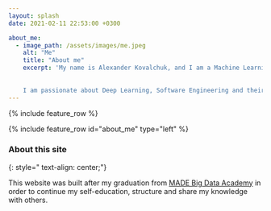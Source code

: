 ```yaml
---
layout: splash
date: 2021-02-11 22:53:00 +0300

about_me:
  - image_path: /assets/images/me.jpeg
    alt: "Me"
    title: "About me"
    excerpt: 'My name is Alexander Kovalchuk, and I am a Machine Learning Engineer.
    
    
    I am passionate about Deep Learning, Software Engineering and their applications, especially in the field of Computer Vision and Natural Language Processing.'
---
```


<!-- ![](/assets/images/me.jpeg) -->
<!-- {: style="float: left; width:300px;  margin-right: 10px;"} -->

<!-- ### About me
{: style=" text-align: center;"}

My name is Alexander Kovalchuk, and I am Machine Learning Engineer.
        
I am passionate about Deep Learning, Software Engineering and their applications, especially in the field of Computer Vision and Natural Language Processing. -->

{% include feature_row %}

{% include feature_row id="about_me" type="left" %}

### About this site
{: style=" text-align: center;"}

This website was built after my graduation from [MADE Big Data Academy](https://data.mail.ru) in order to continue my self-education, structure and share my knowledge with others.